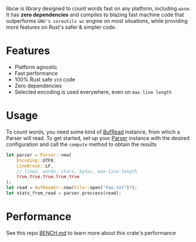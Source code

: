 <!-- cargo-sync-readme start -->

libcw is library designed to count words fast on any platform, including
`wasm`. It has **zero dependencies** and compiles to blazing fast machine code
that outperforms `GNU's coreutils wc` engine on most situations, while
providing more features on Rust's safer & simpler code.


# Features
- Platform agnostic
- Fast performance
- 100% Rust safe `std` code
- Zero dependencies
- Selected encoding is used everywhere, even on `max line length`

# Usage
To count words, you need some kind of [BufRead](std::io::BufRead) instance,
from which a Parser will read. To get started, set up your [Parser](crate::Parser)
instance with the desired configuration and call the `compute` method to
obtain the results

```rust
let parser = Parser::new(
    Encoding::UTF8,
    LineBreak::LF,
    // lines, words, chars, bytes, max-line-length
    true,true,true,true,true
);
let read = BufReader::new(File::open("foo.txt")?);
let stats_from_read = parser.proccess(read);
```

# Performance
See this repo [BENCH.md](https://github.com/Altair-Bueno/cw/blob/master/BENCH.md)
to learn more about this crate's performance

<!-- cargo-sync-readme end -->